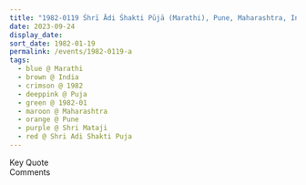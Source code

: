 ```yaml
---
title: "1982-0119 Śhrī Ādi Śhakti Pūjā (Marathi), Pune, Maharashtra, India"
date: 2023-09-24
display_date: 
sort_date: 1982-01-19
permalink: /events/1982-0119-a
tags:
  - blue @ Marathi
  - brown @ India
  - crimson @ 1982
  - deeppink @ Puja
  - green @ 1982-01
  - maroon @ Maharashtra
  - orange @ Pune
  - purple @ Shri Mataji 
  - red @ Shri Adi Shakti Puja
---
```


<wave-list>
  <list-title color="green" width="75">Key Quote</list-title>
  <list-item color="BlanchedAlmond"  width="200"></list-item>
  <list-item color="Lavender"></list-item>
  <list-item color="BlanchedAlmond"></list-item>
</wave-list>

<br>

<wave-list>
  <list-title color="green" width="75">Comments</list-title>
  <list-item color="BlanchedAlmond"  width="200"></list-item>
  <list-item color="Lavender"></list-item>
  <list-item color="BlanchedAlmond"></list-item>
</wave-list>